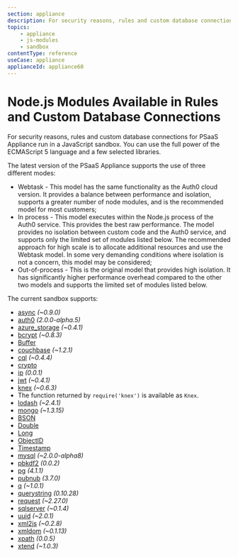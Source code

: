 ```yaml
---
section: appliance
description: For security reasons, rules and custom database connections for PSaaS Appliance run in a JavaScript sandbox. You can use the full power of the ECMAScript 5 language and a few selected libraries.
topics:
    - appliance
    - js-modules
    - sandbox
contentType: reference
useCase: appliance
applianceId: appliance60
---
```


# Node.js Modules Available in Rules and Custom Database Connections

For security reasons, rules and custom database connections for PSaaS Appliance run in a JavaScript sandbox. You can use the full power of the ECMAScript 5 language and a few selected libraries.

The latest version of the PSaaS Appliance supports the use of three different modes:
* Webtask - This model has the same functionality as the Auth0 cloud version. It provides a balance between performance and isolation, supports a greater number of node modules, and is the recommended model for most customers;
* In process - This model executes within the Node.js process of the Auth0 service. This provides the best raw performance. The model provides no isolation between custom code and the Auth0 service, and supports only the limited set of modules listed below. The recommended approach for high scale is to allocate additional resources and use the Webtask model. In some very demanding conditions where isolation is not a concern, this model may be considered;
* Out-of-process - This is the original model that provides high isolation. It has significantly higher performance overhead compared to the other two models and supports the limited set of modules listed below.

The current sandbox supports:

* [async](https://github.com/caolan/async) _(~0.9.0)_
* [auth0](https://github.com/auth0/node-auth0) _(2.0.0-alpha.5)_
* [azure_storage](https://github.com/Azure/azure-storage-node) _(~0.4.1)_
* [bcrypt](https://github.com/ncb000gt/node.bcrypt.js) _(~0.8.3)_
* [Buffer](http://nodejs.org/docs/v0.10.24/api/buffer.html)
* [couchbase](https://github.com/couchbase/couchnode) _(~1.2.1)_
* [cql](https://github.com/jorgebay/node-cassandra-cql) _(~0.4.4)_
* [crypto](http://nodejs.org/docs/v0.10.24/api/crypto.html)
* [ip](https://github.com/keverw/range_check) _(0.0.1)_
* [jwt](https://github.com/auth0/node-jsonwebtoken) _(~0.4.1)_
* [knex](http://knexjs.org) _(~0.6.3)_
 * The function returned by `require('knex')` is available as `Knex`.
* [lodash](https://github.com/lodash/lodash) _(~2.4.1)_
* [mongo](https://github.com/mongodb/node-mongodb-native) _(~1.3.15)_
 * [BSON](http://mongodb.github.io/node-mongodb-native/api-bson-generated/bson.html)
 * [Double](http://mongodb.github.io/node-mongodb-native/api-bson-generated/double.html)
 * [Long](http://mongodb.github.io/node-mongodb-native/api-bson-generated/long.html)
 * [ObjectID](http://mongodb.github.io/node-mongodb-native/api-bson-generated/objectid.html)
 * [Timestamp](http://mongodb.github.io/node-mongodb-native/api-bson-generated/timestamp.html)
* [mysql](https://github.com/felixge/node-mysql) _(~2.0.0-alpha8)_
* [pbkdf2](https://github.com/davidmurdoch/easy-pbkdf2) _(0.0.2)_
* [pg](https://github.com/brianc/node-postgres) _(4.1.1)_
* [pubnub](https://github.com/pubnub/javascript/tree/master/node.js) _(3.7.0)_
* [q](https://github.com/kriskowal/q) _(~1.0.1)_
* [querystring](http://nodejs.org/api/querystring.html) _(0.10.28)_
* [request](https://github.com/mikeal/request) _(~2.27.0)_
* [sqlserver](https://github.com/pekim/tedious) _(~0.1.4)_
* [uuid](https://github.com/broofa/node-uuid) _(~2.0.1)_
* [xml2js](https://github.com/Leonidas-from-XIV/node-xml2js) _(~0.2.8)_
* [xmldom](https://github.com/jindw/xmldom) _(~0.1.13)_
* [xpath](https://github.com/goto100/xpath) _(0.0.5)_
* [xtend](https://github.com/Raynos/xtend) _(~1.0.3)_
